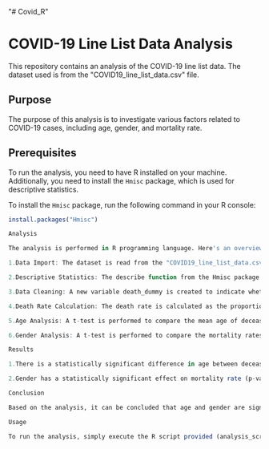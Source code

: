 "# Covid_R" 
# COVID-19 Line List Data Analysis

This repository contains an analysis of the COVID-19 line list data. The dataset used is from the "COVID19_line_list_data.csv" file.

## Purpose
The purpose of this analysis is to investigate various factors related to COVID-19 cases, including age, gender, and mortality rate.

## Prerequisites
To run the analysis, you need to have R installed on your machine. Additionally, you need to install the `Hmisc` package, which is used for descriptive statistics.

To install the `Hmisc` package, run the following command in your R console:
```R
install.packages("Hmisc")

Analysis

The analysis is performed in R programming language. Here's an overview of what's included:

1.Data Import: The dataset is read from the "COVID19_line_list_data.csv" file.

2.Descriptive Statistics: The describe function from the Hmisc package is used to obtain descriptive statistics of the dataset.

3.Data Cleaning: A new variable death_dummy is created to indicate whether a case resulted in death or not.

4.Death Rate Calculation: The death rate is calculated as the proportion of cases resulting in death.

5.Age Analysis: A t-test is performed to compare the mean age of deceased and surviving cases.

6.Gender Analysis: A t-test is performed to compare the mortality rates between genders.

Results

1.There is a statistically significant difference in age between deceased and surviving cases (p-value < 0.05).

2.Gender has a statistically significant effect on mortality rate (p-value < 0.05).

Conclusion

Based on the analysis, it can be concluded that age and gender are significant factors influencing COVID-19 mortality rates.

Usage

To run the analysis, simply execute the R script provided (analysis_script.R) in your R environment.

